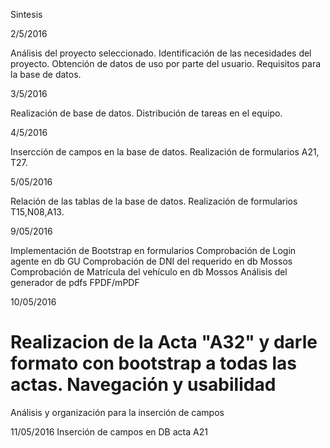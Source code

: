 

Sintesis

2/5/2016

Análisis del proyecto seleccionado.
Identificación de las necesidades del proyecto.
Obtención de datos de uso por parte del usuario.
Requisitos para la base de datos.

3/5/2016

Realización de base de datos.
Distribución de tareas en el equipo.

4/5/2016

Insercción de campos en la base de datos.
Realización de formularios A21, T27.

5/05/2016

Relación de las tablas de la base de datos.
Realización de formularios T15,N08,A13.

9/05/2016

Implementación de Bootstrap en formularios
Comprobación de Login agente en db GU
Comprobación de DNI del requerido en db Mossos
Comprobación de Matrícula del vehículo en db Mossos
Análisis del generador de pdfs FPDF/mPDF

10/05/2016

Realizacion de la Acta "A32" y darle formato con bootstrap a todas las actas.
Navegación y usabilidad
=======
Análisis y organización para la inserción de campos

11/05/2016
Inserción de campos en DB acta A21
